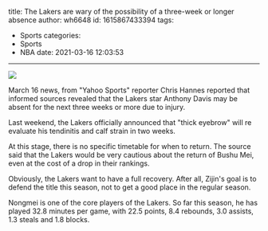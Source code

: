 title: The Lakers are wary of the possibility of a three-week or longer absence
author: wh6648
id: 1615867433394
tags: 
- Sports
categories: 
- Sports
- NBA
date: 2021-03-16 12:03:53
---
![](https://p2.itc.cn/images01/20210316/bd9d28b4ff804c38a0c20610d1598d66.jpeg)


March 16 news, from "Yahoo Sports" reporter Chris Hannes reported that informed sources revealed that the Lakers star Anthony Davis may be absent for the next three weeks or more due to injury.

Last weekend, the Lakers officially announced that "thick eyebrow" will re evaluate his tendinitis and calf strain in two weeks.

At this stage, there is no specific timetable for when to return. The source said that the Lakers would be very cautious about the return of Bushu Mei, even at the cost of a drop in their rankings.

Obviously, the Lakers want to have a full recovery. After all, Zijin's goal is to defend the title this season, not to get a good place in the regular season.

Nongmei is one of the core players of the Lakers. So far this season, he has played 32.8 minutes per game, with 22.5 points, 8.4 rebounds, 3.0 assists, 1.3 steals and 1.8 blocks.

